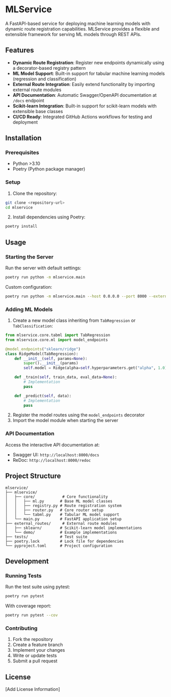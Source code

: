 # MLService

A FastAPI-based service for deploying machine learning models with dynamic route registration capabilities. MLService provides a flexible and extensible framework for serving ML models through REST APIs.

## Features

- **Dynamic Route Registration**: Register new endpoints dynamically using a decorator-based registry pattern
- **ML Model Support**: Built-in support for tabular machine learning models (regression and classification)
- **External Route Integration**: Easily extend functionality by importing external route modules
- **API Documentation**: Automatic Swagger/OpenAPI documentation at `/docs` endpoint
- **Scikit-learn Integration**: Built-in support for scikit-learn models with extensible base classes
- **CI/CD Ready**: Integrated GitHub Actions workflows for testing and deployment

## Installation

### Prerequisites

- Python >3.10
- Poetry (Python package manager)

### Setup

1. Clone the repository:
```bash
git clone <repository-url>
cd mlservice
```

2. Install dependencies using Poetry:
```bash
poetry install
```

## Usage

### Starting the Server

Run the server with default settings:
```bash
poetry run python -m mlservice.main
```

Custom configuration:
```bash
poetry run python -m mlservice.main --host 0.0.0.0 --port 8000 --external-routines external_routes.sklearn
```

### Adding ML Models

1. Create a new model class inheriting from `TabRegression` or `TabClassification`:

```python
from mlservice.core.tabml import TabRegression
from mlservice.core.ml import model_endpoints

@model_endpoints("sklearn/ridge")
class RidgeModel(TabRegression):
    def __init__(self, params=None):
        super().__init__(params)
        self.model = Ridge(alpha=self.hyperparameters.get("alpha", 1.0))

    def _train(self, train_data, eval_data=None):
        # Implementation
        pass

    def _predict(self, data):
        # Implementation
        pass
```

2. Register the model routes using the `model_endpoints` decorator
3. Import the model module when starting the server

### API Documentation

Access the interactive API documentation at:
- Swagger UI: `http://localhost:8000/docs`
- ReDoc: `http://localhost:8000/redoc`

## Project Structure

```
mlservice/
├── mlservice/
│   ├── core/            # Core functionality
│   │   ├── ml.py       # Base ML model classes
│   │   ├── registry.py # Route registration system
│   │   ├── router.py   # Core router setup
│   │   └── tabml.py    # Tabular ML model support
│   └── main.py         # FastAPI application setup
├── external_routes/     # External route modules
│   ├── sklearn/        # Scikit-learn model implementations
│   └── demo/           # Example implementations
├── tests/              # Test suite
├── poetry.lock         # Lock file for dependencies
└── pyproject.toml      # Project configuration
```

## Development

### Running Tests

Run the test suite using pytest:
```bash
poetry run pytest
```

With coverage report:
```bash
poetry run pytest --cov
```

### Contributing

1. Fork the repository
2. Create a feature branch
3. Implement your changes
4. Write or update tests
5. Submit a pull request

## License

[Add License Information]

